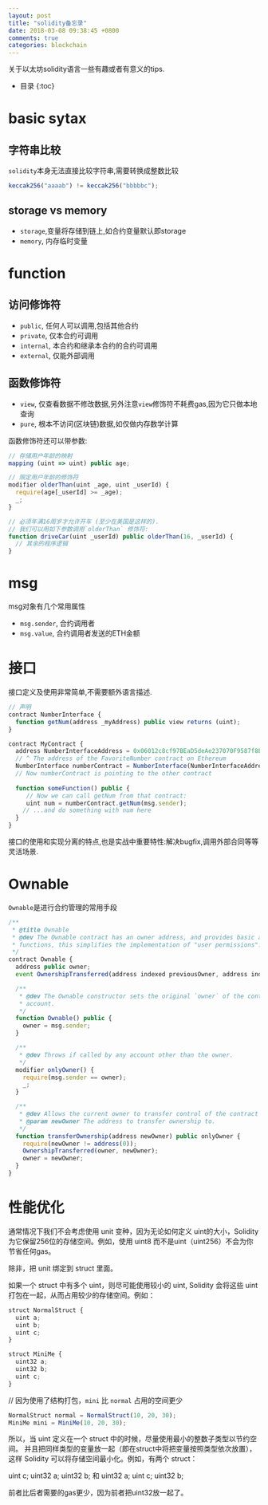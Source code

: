 ```yaml
---
layout: post
title: "solidity备忘录"
date: 2018-03-08 09:38:45 +0800
comments: true
categories: blockchain 
---
```


关于以太坊solidity语言一些有趣或者有意义的tips.

<!-- more -->

* 目录
{:toc}


# basic sytax

## 字符串比较

`solidity`本身无法直接比较字符串,需要转换成整数比较

```javascript
keccak256("aaaab") != keccak256("bbbbbc");
```

## storage vs memory

* `storage`,变量将存储到链上,如合约变量默认即storage
* `memory`, 内存临时变量

# function

## 访问修饰符

* `public`, 任何人可以调用,包括其他合约
* `private`, 仅本合约可调用
* `internal`, 本合约和继承本合约的合约可调用
* `external`, 仅能外部调用

## 函数修饰符

* `view`, 仅查看数据不修改数据,另外注意`view`修饰符不耗费gas,因为它只做本地查询
* `pure`, 根本不访问(区块链)数据,如仅做内存数学计算

函数修饰符还可以带参数:

```javascript
// 存储用户年龄的映射
mapping (uint => uint) public age;

// 限定用户年龄的修饰符
modifier olderThan(uint _age, uint _userId) {
  require(age[_userId] >= _age);
  _;
}

// 必须年满16周岁才允许开车 (至少在美国是这样的).
// 我们可以用如下参数调用`olderThan` 修饰符:
function driveCar(uint _userId) public olderThan(16, _userId) {
  // 其余的程序逻辑
}
```

# msg

msg对象有几个常用属性

* `msg.sender`, 合约调用者
* `msg.value`, 合约调用者发送的ETH金额


# 接口

接口定义及使用非常简单,不需要额外语言描述.

```javascript
// 声明
contract NumberInterface {
  function getNum(address _myAddress) public view returns (uint);
}

contract MyContract {
  address NumberInterfaceAddress = 0x06012c8cf97BEaD5deAe237070F9587f8E....;
  // ^ The address of the FavoriteNumber contract on Ethereum
  NumberInterface numberContract = NumberInterface(NumberInterfaceAddress);
  // Now numberContract is pointing to the other contract
        
  function someFunction() public {
     // Now we can call getNum from that contract:
     uint num = numberContract.getNum(msg.sender);
    // ...and do something with num here
  }
}
```

接口的使用和实现分离的特点,也是实战中重要特性:解决bugfix,调用外部合同等等灵活场景.

# Ownable

`Ownable`是进行合约管理的常用手段

```javascript
/**
 * @title Ownable
 * @dev The Ownable contract has an owner address, and provides basic authorization control
 * functions, this simplifies the implementation of "user permissions".
 */
contract Ownable {
  address public owner;
  event OwnershipTransferred(address indexed previousOwner, address indexed newOwner);

  /**
   * @dev The Ownable constructor sets the original `owner` of the contract to the sender
   * account.
   */
  function Ownable() public {
    owner = msg.sender;
  }

  /**
   * @dev Throws if called by any account other than the owner.
   */
  modifier onlyOwner() {
    require(msg.sender == owner);
    _;
  }

  /**
   * @dev Allows the current owner to transfer control of the contract to a newOwner.
   * @param newOwner The address to transfer ownership to.
   */
  function transferOwnership(address newOwner) public onlyOwner {
    require(newOwner != address(0));
    OwnershipTransferred(owner, newOwner);
    owner = newOwner;
  }
}
```

# 性能优化

通常情况下我们不会考虑使用 unit 变种，因为无论如何定义 uint的大小，Solidity 为它保留256位的存储空间。例如，使用 uint8 而不是uint（uint256）不会为你节省任何gas。

除非，把 unit 绑定到 struct 里面。

如果一个 struct 中有多个 uint，则尽可能使用较小的 uint, Solidity 会将这些 uint 打包在一起，从而占用较少的存储空间。例如：

```javascript
struct NormalStruct {
  uint a;
  uint b;
  uint c;
}

struct MiniMe {
  uint32 a;
  uint32 b;
  uint c;
}
```

// 因为使用了结构打包，`mini` 比 `normal` 占用的空间更少

```javascript
NormalStruct normal = NormalStruct(10, 20, 30);
MiniMe mini = MiniMe(10, 20, 30);
```

所以，当 uint 定义在一个 struct 中的时候，尽量使用最小的整数子类型以节约空间。 并且把同样类型的变量放一起（即在struct中将把变量按照类型依次放置），这样 Solidity 可以将存储空间最小化。例如，有两个 struct：

uint c; uint32 a; uint32 b; 和 uint32 a; uint c; uint32 b;

前者比后者需要的gas更少，因为前者把uint32放一起了。
